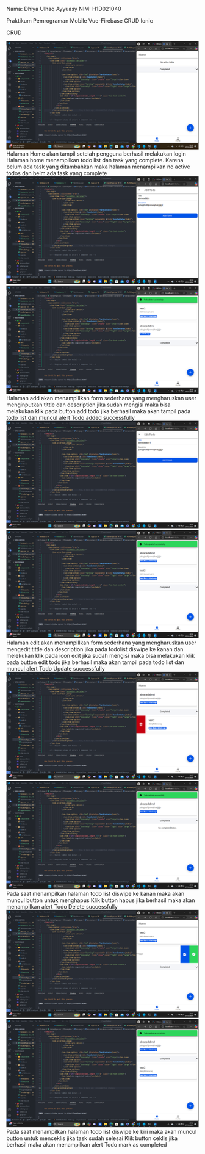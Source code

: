 Nama: Dhiya Ulhaq Ayyuasy
NIM: H1D021040

Praktikum Pemrograman Mobile
Vue-Firebase CRUD Ionic

CRUD

![Home](img/1home.png)
Halaman Home akan tampil setelah pengguna berhasil melakukan login 
Halaman home menampilkan todo list dan task yang complete. Karena belum ada task yang ditambahkan maka halaman menampilkan no active todos dan belm ada task yang complete
![Add](img/add.png)
![Success Add](img/add2.png)
Halaman add akan menampillkan form sederhana yang mengharuskan user menginputkan tittle dan description
jika sudah mengisi maka bisa melakukan klik pada button add todo
jika berhasil maka akan tampil pada todo list dan muncul alert Todo added successfully
![Edit](img/edit.png)
![Success Edit](img/edit1.png)
Halaman edit akan menampillkan form sederhana yang mengharuskan user mengedit tittle dan description jika pada todolist diswipe ke kanan dan melekukan klik pada icon edit
jika sudah mengisi maka bisa melakukan klik pada button edit todo
jika berhasil maka akan tampil pada todo list  dan muncul alert Todo Update successfully
![Delete](img/deletetodo.png)
![Success Delete](img/sccsdelete.png)
Pada saat menampilkan halaman todo list diswipe ke kanan maka akan muncul button untuk menghapus
Klik button hapus 
jika berhasil maka akan menampilkan alert Todo Delete successfully
![Complete](img/completed.png)
![Success Complete](img/successcompleted.png)
Pada saat menampilkan halaman todo list diswipe ke kiri maka akan muncul button untuk menceklis jika task sudah selesai
Klik button ceklis 
jika berhasil maka akan menampilkan alert Todo mark as completed


